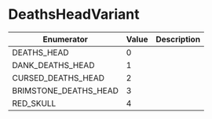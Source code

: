 # DeathsHeadVariant

| Enumerator              | Value | Description |
| ----------------------- | ----- | ----------- |
| DEATHS\_HEAD            | 0     |             |
| DANK\_DEATHS\_HEAD      | 1     |             |
| CURSED\_DEATHS\_HEAD    | 2     |             |
| BRIMSTONE\_DEATHS\_HEAD | 3     |             |
| RED\_SKULL              | 4     |             |

